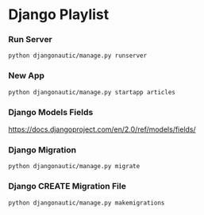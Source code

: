 # Django Playlist

### Run Server
```
python djangonautic/manage.py runserver
```

### New App
```
python djangonautic/manage.py startapp articles

```

### Django Models Fields

https://docs.djangoproject.com/en/2.0/ref/models/fields/

### Django Migration
```
python djangonautic/manage.py migrate
```

### Django CREATE Migration File
```
python djangonautic/manage.py makemigrations
```